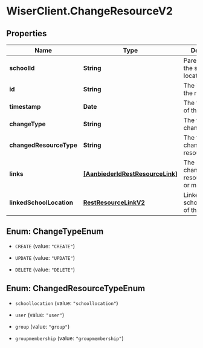 # WiserClient.ChangeResourceV2

## Properties
Name | Type | Description | Notes
------------ | ------------- | ------------- | -------------
**schoolId** | **String** | Parent school of the school location. | 
**id** | **String** | The identifier of the resource | [optional] 
**timestamp** | **Date** | The timestamp of the change | 
**changeType** | **String** | The type of change | 
**changedResourceType** | **String** | The type of the changed resource | 
**links** | [**[AanbiederIdRestResourceLink]**](AanbiederIdRestResourceLink.md) | The links to the changed resources (one or more) | 
**linkedSchoolLocation** | [**RestResourceLinkV2**](RestResourceLinkV2.md) | Linked schoolLocationId of the entity. | [optional] 


<a name="ChangeTypeEnum"></a>
## Enum: ChangeTypeEnum


* `CREATE` (value: `"CREATE"`)

* `UPDATE` (value: `"UPDATE"`)

* `DELETE` (value: `"DELETE"`)




<a name="ChangedResourceTypeEnum"></a>
## Enum: ChangedResourceTypeEnum


* `schoollocation` (value: `"schoollocation"`)

* `user` (value: `"user"`)

* `group` (value: `"group"`)

* `groupmembership` (value: `"groupmembership"`)




